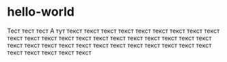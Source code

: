 # hello-world
Тест тест тест
А тут текст текст текст текст текст
 текст текст текст
  текст текст текст
   текст текст текст текст
    текст текст текст текст текст
     текст текст текст
      текст текст
       текст текст текст текст текст текст
        текст текст текст
         текст текст текст текст
